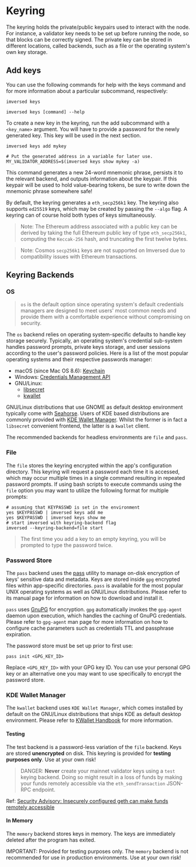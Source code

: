 # Keyring

The keyring holds the private/public keypairs used to interact with the node. For instance, a validator key needs to be set up before running the node, so that blocks can be correctly signed. The private key can be stored in different locations, called backends, such as a file or the operating system's own key storage.

## Add keys
You can use the following commands for help with the keys command and for more information about a particular subcommand, respectively:

```linux
imversed keys
```
```linux
imversed keys [command] --help
```
To create a new key in the keyring, run the add subcommand with a `<key_name>` argument. You will have to provide a password for the newly generated key. This key will be used in the next section.

```linux
imversed keys add mykey

# Put the generated address in a variable for later use.
MY_VALIDATOR_ADDRESS=$(imversed keys show mykey -a)
```

This command generates a new 24-word mnemonic phrase, persists it to the relevant backend, and outputs information about the keypair. If this keypair will be used to hold value-bearing tokens, be sure to write down the mnemonic phrase somewhere safe!

By default, the keyring generates a `eth_secp256k1` key. The keyring also supports `ed25519` keys, which may be created by passing the `--algo` flag. A keyring can of course hold both types of keys simultaneously.

> Note: The Ethereum address associated with a public key can be derived by taking the full Ethereum public key of type `eth_secp256k1`, computing the `Keccak-256` hash, and truncating the first twelve bytes.

> Note: Cosmos `secp256k1` keys are not supported on Imversed due to compatibility issues with Ethereum transactions.

## Keyring Backends

### OS

> `os` is the default option since operating system's default credentials managers are designed to meet users' most common needs and provide them with a comfortable experience without compromising on security.

The `os` backend relies on operating system-specific defaults to handle key storage securely. Typically, an operating system's credential sub-system handles password prompts, private keys storage, and user sessions according to the user's password policies. Here is a list of the most popular operating systems and their respective passwords manager:

* macOS (since Mac OS 8.6): [Keychain](https://support.apple.com/en-gb/guide/keychain-access/welcome/mac)
* Windows: [Credentials Management API](https://docs.microsoft.com/en-us/windows/win32/secauthn/credentials-management)
* GNU/Linux:
  * [libsecret](https://gitlab.gnome.org/GNOME/libsecret)
  * [kwallet](https://api.kde.org/frameworks/kwallet/html/index.html)
  
GNU/Linux distributions that use GNOME as default desktop environment typically come with [Seahorse](https://wiki.gnome.org/Apps/Seahorse). Users of KDE based distributions are commonly provided with [KDE Wallet Manager](https://userbase.kde.org/KDE_Wallet_Manager). Whilst the former is in fact a `libsecret` convenient frontend, the latter is a `kwallet` client.

The recommended backends for headless environments are `file` and `pass`.

### File
The `file` stores the keyring encrypted within the app's configuration directory. This keyring will request a password each time it is accessed, which may occur multiple times in a single command resulting in repeated password prompts. If using bash scripts to execute commands using the `file` option you may want to utilize the following format for multiple prompts:

```linux
# assuming that KEYPASSWD is set in the environment
yes $KEYPASSWD | imversed keys add me
yes $KEYPASSWD | imversed keys show me
# start imversed with keyring-backend flag
imversed --keyring-backend=file start
```

> The first time you add a key to an empty keyring, you will be prompted to type the password twice.

### Password Store
The `pass` backend uses the [pass](https://www.passwordstore.org/) utility to manage on-disk encryption of keys' sensitive data and metadata. Keys are stored inside `gpg` encrypted files within app-specific directories. `pass` is available for the most popular UNIX operating systems as well as GNU/Linux distributions. Please refer to its manual page for information on how to download and install it.

`pass` uses [GnuPG](https://gnupg.org/) for encryption. `gpg` automatically invokes the `gpg-agent` daemon upon execution, which handles the caching of GnuPG credentials. Please refer to `gpg-agent` man page for more information on how to configure cache parameters such as credentials TTL and passphrase expiration.

The password store must be set up prior to first use:

```linux
pass init <GPG_KEY_ID>
```

Replace `<GPG_KEY_ID>` with your GPG key ID. You can use your personal GPG key or an alternative one you may want to use specifically to encrypt the password store.

### KDE Wallet Manager
The `kwallet` backend uses `KDE Wallet Manager`, which comes installed by default on the GNU/Linux distributions that ships KDE as default desktop environment. Please refer to [KWallet Handbook](https://docs.kde.org/stable5/en/kwalletmanager/kwallet5/) for more information.

#### Testing
The test backend is a password-less variation of the `file` backend. Keys are stored **unencrypted** on disk. This keyring is provided for **testing purposes only**. Use at your own risk!

> DANGER: **Never** create your mainnet validator keys using a `test` keying backend. Doing so might result in a loss of funds by making your funds remotely accessible via the `eth_sendTransaction` JSON-RPC endpoint.

Ref: [Security Advisory: Insecurely configured geth can make funds remotely accessible](https://blog.ethereum.org/2015/08/29/security-alert-insecurely-configured-geth-can-make-funds-remotely-accessible/)

#### In Memory
The `memory` backend stores keys in memory. The keys are immediately deleted after the program has exited.

IMPORTANT: Provided for testing purposes only. The `memory` backend is not recommended for use in production environments. Use at your own risk!
